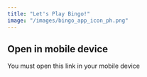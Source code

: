 ```yaml
---
title: "Let's Play Bingo!"
image: "/images/bingo_app_icon_ph.png"
---
```

## Open in mobile device

You must open this link in your mobile device